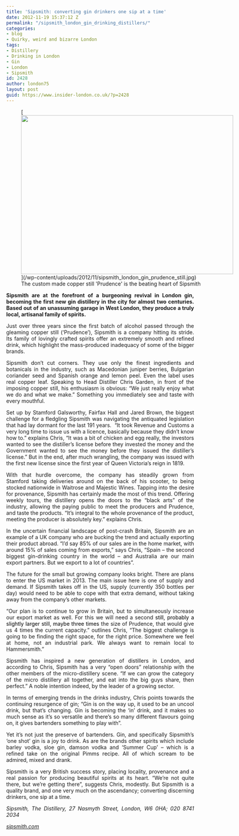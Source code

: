 ```yaml
---
title: 'Sipsmith: converting gin drinkers one sip at a time'
date: 2012-11-19 15:37:12 Z
permalink: "/sipsmith_london_gin_drinking_distillers/"
categories:
- blog
- Quirky, weird and bizarre London
tags:
- Distillery
- Drinking in London
- Gin
- London
- Sipsmith
id: 2428
author: london75
layout: post
guid: https://www.insider-london.co.uk/?p=2428
---
```


<figure id="attachment_2447" style="width: 569px" class="wp-caption alignnone">[<img class="size-full wp-image-2447" src="/wp-content/uploads/2012/11/sipsmith_london_gin_prudence_still.jpg" alt="" width="569" height="426" />](/wp-content/uploads/2012/11/sipsmith_london_gin_prudence_still.jpg)<figcaption class="wp-caption-text">The custom made copper still 'Prudence' is the beating heart of Sipsmith</figcaption></figure> 

<p style="text-align: justify;">
  <strong>Sipsmith are at the forefront of a burgeoning revival in London gin, becoming the first new gin distillery in the city for almost two centuries. Based out of an unassuming garage in West London, they produce a truly local, artisanal family of spirits. </strong>
</p>

<p style="text-align: justify;">
  Just over three years since the first batch of alcohol passed through the gleaming copper still (&#8216;Prudence&#8217;), Sipsmith is a company hitting its stride. Its family of lovingly crafted spirits offer an extremely smooth and refined drink, which highlight the mass-produced inadequacy of some of the bigger brands.
</p>

<p style="text-align: justify;">
  Sipsmith don&#8217;t cut corners. They use only the finest ingredients and botanicals in the industry, such as Macedonian juniper berries, Bulgarian coriander seed and Spanish orange and lemon peel. Even the label uses real copper leaf. Speaking to Head Distiller Chris Garden, in front of the imposing copper still, his enthusiasm is obvious: &#8220;We just really enjoy what we do and what we make.&#8221; Something you immediately see and taste with every mouthful.
</p>

<p style="text-align: justify;">
  Set up by Stamford Galsworthy, Fairfax Hall and Jared Brown, the biggest challenge for a fledgling Sipsmith was navigating the antiquated legislation that had lay dormant for the last 191 years.  &#8220;It took Revenue and Customs a very long time to issue us with a licence, basically because they didn&#8217;t know how to.&#8221; explains Chris, “It was a bit of chicken and egg really, the investors wanted to see the distiller’s license before they invested the money and the Government wanted to see the money before they issued the distiller’s license.” But in the end, after much wrangling, the company was issued with the first new license since the first year of Queen Victoria&#8217;s reign in 1819.
</p>

<p style="text-align: justify;">
  With that hurdle overcome, the company has steadily grown from Stamford taking deliveries around on the back of his scooter, to being stocked nationwide in Waitrose and Majestic Wines. Tapping into the desire for provenance, Sipsmith has certainly made the most of this trend. Offering weekly tours, the distillery opens the doors to the &#8220;black arts&#8221; of the industry, allowing the paying public to meet the producers and Prudence, and taste the products. &#8220;It’s integral to the whole provenance of the product, meeting the producer is absolutely key.” explains Chris.
</p>

<p style="text-align: justify;">
  In the uncertain financial landscape of post-crash Britain, Sipsmith are an example of a UK company who are bucking the trend and actually exporting their product abroad. &#8220;I&#8217;d say 85% of our sales are in the home market, with around 15% of sales coming from exports,&#8221; says Chris, “Spain &#8211; the second biggest gin-drinking country in the world &#8211; and Australia are our main export partners. But we export to a lot of countries”.
</p>

<p style="text-align: justify;">
  The future for the small but growing company looks bright. There are plans to enter the US market in 2013. The main issue here is one of supply and demand. If Sipsmith takes off in the US, supply (currently 350 bottles per day) would need to be able to cope with that extra demand, without taking away from the company&#8217;s other markets.
</p>

<p style="text-align: justify;">
  “Our plan is to continue to grow in Britain, but to simultaneously increase our export market as well. For this we will need a second <span style="color: #000000;">still, probably a slightly larger still, maybe three times</span> the size of Prudence, that would give us 4 times the current capacity.” outlines Chris, “The biggest challenge is going to be finding the right space, for the right price. Somewhere we feel at home, not an industrial park. We always want to remain local to Hammersmith.”
</p>

<p style="text-align: justify;">
  Sipsmith has inspired a new generation of distillers in London, and according to Chris, Sipsmith has a very &#8220;open doors&#8221; relationship with the other members of the micro-distillery scene. “If we can grow the category of the micro distillery all together, and eat into the big guys share, then perfect.” A noble intention indeed, by the leader of a growing sector.
</p>

<p style="text-align: justify;">
  In terms of emerging trends in the drinks industry, Chris points towards the continuing resurgence of gin; “Gin is on the way up, it used to be an uncool drink, but that’s changing. Gin is becoming the ‘in’ drink, and it makes so much sense as it&#8217;s so versatile and there’s so many different flavours going on, it gives bartenders something to play with”.
</p>

<p style="text-align: justify;">
  Yet it&#8217;s not just the preserve of bartenders. Gin, and specifically Sipsmith&#8217;s &#8216;one shot&#8217; gin is a joy to drink. As are the brands other spirits which include barley vodka, sloe gin, damson vodka and &#8216;Summer Cup&#8217; &#8211; which is a refined take on the original Pimms recipe. All of which scream to be admired, mixed and drank.
</p>

<p style="text-align: justify;">
  Sipsmith is a very British success story, placing locality, provenance and a real passion for producing beautiful spirits at its heart. &#8220;We’re not quite there, but we’re getting there&#8221;, suggests Chris, modestly. But Sipsmith is a quality brand, and one very much on the ascendancy; converting discerning drinkers, one sip at a time.
</p>

<p style="text-align: justify;">
  <em>Sipsmith, The Distillery, 27 Nasmyth Street, London, W6 0HA; 020 8741 2034</em>
</p>

<p style="text-align: justify;">
  <em></em><a title=" sipsmith.com" href="http://www.sipsmith.com/"><em>sipsmith.com</em></a>
</p>